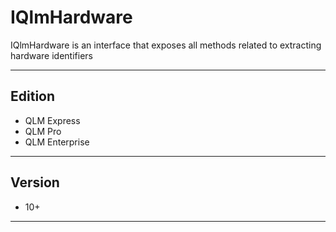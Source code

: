 # IQlmHardware

IQlmHardware is an interface that exposes all methods related to extracting hardware identifiers

***

## Edition

* QLM Express
* QLM Pro
* QLM Enterprise

***

## Version

* 10+

***
